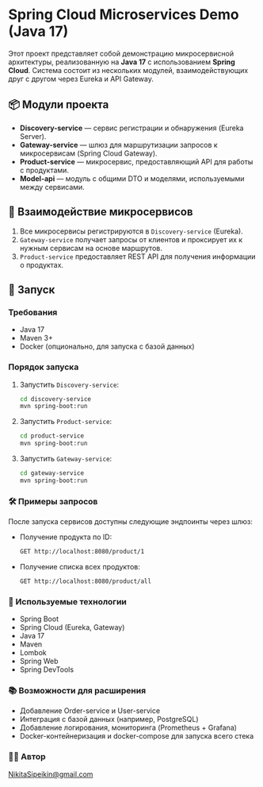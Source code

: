 # Spring Cloud Microservices Demo (Java 17)

Этот проект представляет собой демонстрацию микросервисной архитектуры, реализованную на **Java 17** с использованием **Spring Cloud**. Система состоит из нескольких модулей, взаимодействующих друг с другом через Eureka и API Gateway.

## 📦 Модули проекта

- **Discovery-service** — сервис регистрации и обнаружения (Eureka Server).
- **Gateway-service** — шлюз для маршрутизации запросов к микросервисам (Spring Cloud Gateway).
- **Product-service** — микросервис, предоставляющий API для работы с продуктами.
- **Model-api** — модуль с общими DTO и моделями, используемыми между сервисами.

## 🔗 Взаимодействие микросервисов

1. Все микросервисы регистрируются в `Discovery-service` (Eureka).
2. `Gateway-service` получает запросы от клиентов и проксирует их к нужным сервисам на основе маршрутов.
3. `Product-service` предоставляет REST API для получения информации о продуктах.

## 🚀 Запуск

### Требования
- Java 17
- Maven 3+
- Docker (опционально, для запуска с базой данных)

### Порядок запуска

1. Запустить `Discovery-service`:
   ```bash
   cd discovery-service
   mvn spring-boot:run
   
2. Запустить `Product-service`:
   ```bash
   cd product-service
   mvn spring-boot:run
   
3. Запустить `Gateway-service`:
   ```bash
   cd gateway-service
   mvn spring-boot:run
   
### 🛠 Примеры запросов
После запуска сервисов доступны следующие эндпоинты через шлюз:
* Получение продукта по ID:
   ```bash
  GET http://localhost:8080/product/1
  
* Получение списка всех продуктов:
   ```bash
   GET http://localhost:8080/product/all

### 🧩 Используемые технологии
* Spring Boot
* Spring Cloud (Eureka, Gateway)
* Java 17
* Maven
* Lombok
* Spring Web
* Spring DevTools

### 📚 Возможности для расширения
* Добавление Order-service и User-service
* Интеграция с базой данных (например, PostgreSQL)
* Добавление логирования, мониторинга (Prometheus + Grafana)
* Docker-контейнеризация и docker-compose для запуска всего стека

### 👨‍💻 Автор
NikitaSipeikin@gmail.com